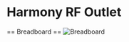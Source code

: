Harmony RF Outlet
==================

== Breadboard ==
![Breadboard](https://raw.githubusercontent.com/mrequalizer/Arduino-Projects/master/Harmony_RF_Outlet/resources/Harmony_RF_Outlet_Breadboard.png)
